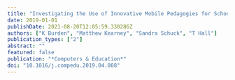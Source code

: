 ```yaml
---
title: "Investigating the Use of Innovative Mobile Pedagogies for School-Aged Students: A Systematic Literature Review"
date: 2019-01-01
publishDate: 2021-08-20T12:05:59.330286Z
authors: ["K Burden", "Matthew Kearney", "Sandra Schuck", "T Hall"]
publication_types: ["2"]
abstract: ""
featured: false
publication: "*Computers & Education*"
doi: "10.1016/j.compedu.2019.04.008"
---
```


